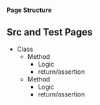 #### Page Structure

## Src and Test Pages

* Class
    * Method
        * Logic
        * return/assertion
    * Method
        * Logic
        * return/assertion

